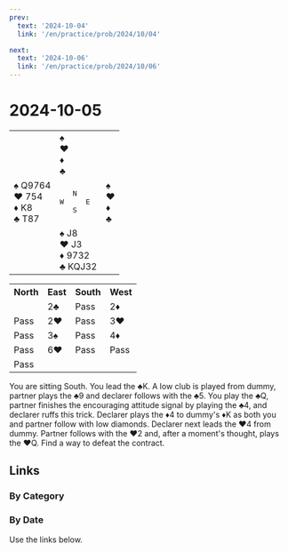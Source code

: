 ```yaml
---
prev:
  text: '2024-10-04'
  link: '/en/practice/prob/2024/10/04'

next:
  text: '2024-10-06'
  link: '/en/practice/prob/2024/10/06'
---
```


# 2024-10-05

<table class="deal">
	<tr>
		<td></td>
		<td>♠ <br>♥ <br>♦ <br>♣ </td>
		<td></td>
	</tr>
	<tr>
		<td>♠ Q9764<br>♥ 754<br>♦ K8<br>♣ T87</td>
		<td><pre>   N<br>W     E<br>   S</pre></td>
		<td>♠ <br>♥ <br>♦ <br>♣ </td>
	</tr>
	<tr>
		<td></td>
		<td>♠ J8<br>♥ J3<br>♦ 9732<br>♣ KQJ32</td>
		<td></td>
	</tr>
</table>

<table class="auction">
	<tr>
		<th>North</th>
		<th>East</th>
		<th>South</th>
		<th>West</th>
	</tr>
	<tr>
		<td></td>
		<td>2♣</td>
		<td>Pass</td>
		<td>2♦</td>
	</tr>
	<tr>
		<td>Pass</td>
		<td>2♥</td>
		<td>Pass</td>
		<td>3♥</td>
	</tr>
	<tr>
		<td>Pass</td>
		<td>3♠</td>
		<td>Pass</td>
		<td>4♦</td>
	</tr>
	<tr>
		<td>Pass</td>
		<td>6♥</td>
		<td>Pass</td>
		<td>Pass</td>
	</tr>
	<tr>
		<td>Pass</td>
		<td></td>
		<td></td>
		<td></td>
	</tr>
</table>

You are sitting South. You lead the ♣K. A low club is played from dummy, partner plays the ♣9 and declarer follows with the ♣5. You play the ♣Q, partner finishes the encouraging attitude signal by playing the ♣4, and declarer ruffs this trick. Declarer plays the ♦4 to dummy's ♦K as both you and partner follow with low diamonds. Declarer next leads the ♥4 from dummy. Partner follows with the ♥2 and, after a moment's thought, plays the ♥Q. Find a way to defeat the contract.

## Links

[<Badge type="tip" text="Check Solution"/>](/en/learning/prob/2024/10/05)

### By Category

[<Badge type="tip" text="<--"/>](/en/practice/prob/2024/10/01)
[<Badge type="tip" text="Calendar"/>](/en/practice/calendar/2024/10)
[<Badge type="info" text="-->"/>](/en/practice/prob/2024/10/05#links)

### By Date

Use the links below.
